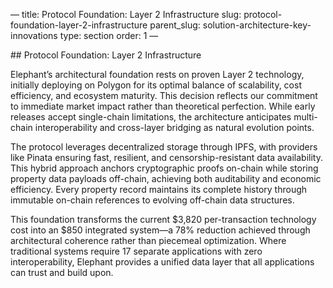 — title: Protocol Foundation: Layer 2 Infrastructure slug:
protocol-foundation-layer-2-infrastructure parent\_slug:
solution-architecture-key-innovations type: section order: 1 —

\## Protocol Foundation: Layer 2 Infrastructure

Elephant’s architectural foundation rests on proven Layer 2 technology,
initially deploying on Polygon for its optimal balance of scalability,
cost efficiency, and ecosystem maturity. This decision reflects our
commitment to immediate market impact rather than theoretical
perfection. While early releases accept single-chain limitations, the
architecture anticipates multi-chain interoperability and cross-layer
bridging as natural evolution points.

The protocol leverages decentralized storage through IPFS, with
providers like Pinata ensuring fast, resilient, and censorship-resistant
data availability. This hybrid approach anchors cryptographic proofs
on-chain while storing property data payloads off-chain, achieving both
auditability and economic efficiency. Every property record maintains
its complete history through immutable on-chain references to evolving
off-chain data structures.

This foundation transforms the current $3,820 per-transaction technology
cost into an $850 integrated system—a 78% reduction achieved through
architectural coherence rather than piecemeal optimization. Where
traditional systems require 17 separate applications with zero
interoperability, Elephant provides a unified data layer that all
applications can trust and build upon.
